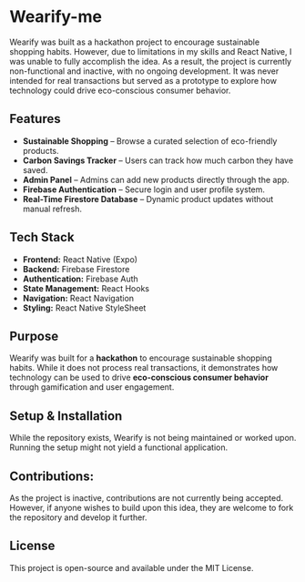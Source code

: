 # Wearify-me

Wearify was built as a hackathon project to encourage sustainable shopping habits. However, due to limitations in my skills and React Native, I was unable to fully accomplish the idea. As a result, the project is currently non-functional and inactive, with no ongoing development. It was never intended for real transactions but served as a prototype to explore how technology could drive eco-conscious consumer behavior.

## Features  

- **Sustainable Shopping** – Browse a curated selection of eco-friendly products.  
- **Carbon Savings Tracker** – Users can track how much carbon they have saved.  
- **Admin Panel** – Admins can add new products directly through the app.  
- **Firebase Authentication** – Secure login and user profile system.  
- **Real-Time Firestore Database** – Dynamic product updates without manual refresh.  

## Tech Stack  

- **Frontend:** React Native (Expo)  
- **Backend:** Firebase Firestore  
- **Authentication:** Firebase Auth  
- **State Management:** React Hooks  
- **Navigation:** React Navigation  
- **Styling:** React Native StyleSheet  

## Purpose  

Wearify was built for a **hackathon** to encourage sustainable shopping habits. While it does not process real transactions, it demonstrates how technology can be used to drive **eco-conscious consumer behavior** through gamification and user engagement.  

## Setup & Installation  

While the repository exists, Wearify is not being maintained or worked upon. Running the setup might not yield a functional application.

## Contributions:

As the project is inactive, contributions are not currently being accepted. However, if anyone wishes to build upon this idea, they are welcome to fork the repository and develop it further.

## License

This project is open-source and available under the MIT License.
